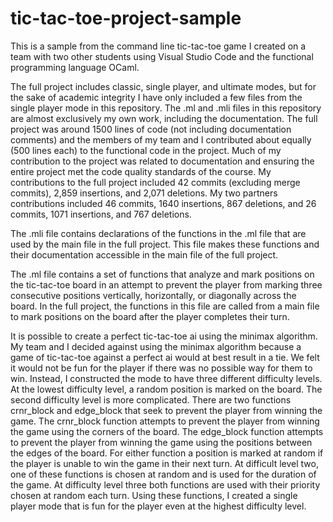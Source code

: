 # tic-tac-toe-project-sample
This is a sample from the command line tic-tac-toe game I created on a team with two other students using Visual Studio Code and the functional programming language OCaml.

The full project includes classic, single player, and ultimate modes, but for the sake of academic integrity I have only included a few files from the single player mode in this repository. The .ml and .mli files in this repository are almost exclusively my own work, including the documentation. The full project was around 1500 lines of code (not including documentation comments) and the members of my team and I contributed about equally (500 lines each) to the functional code in the project. Much of my contribution to the project was related to documentation and ensuring the entire project met the code quality standards of the course. My contributions to the full project included 42 commits (excluding merge commits), 2,859 insertions, and 2,071 deletions. My two partners contributions included 46 commits, 1640 insertions, 867 deletions, and 26 commits, 1071 insertions, and 767 deletions.

The .mli file contains declarations of the functions in the .ml file that are used by the main file in the full project. This file makes these functions and their documentation accessible in the main file of the full project.

The .ml file contains a set of functions that analyze and mark positions on the tic-tac-toe board in an attempt to prevent the player from marking three consecutive positions vertically, horizontally, or diagonally across the board. In the full project, the functions in this file are called from a main file to mark positions on the board after the player completes their turn.

It is possible to create a perfect tic-tac-toe ai using the minimax algorithm. My team and I decided against using the minimax algorithm because a game of tic-tac-toe against a perfect ai would at best result in a tie. We felt it would not be fun for the player if there was no possible way for them to win. Instead, I constructed the mode to have three different difficulty levels. At the lowest difficulty level, a random position is marked on the board. The second difficulty level is more complicated. There are two functions crnr_block and edge_block that seek to prevent the player from winning the game. The crnr_block function attempts to prevent the player from winning the game using the corners of the board. The edge_block function attempts to prevent the player from winning the game using the positions between the edges of the board. For either function a position is marked at random if the player is unable to win the game in their next turn. At difficult level two, one of these functions is chosen at random and is used for the duration of the game. At difficulty level three both functions are used with their priority chosen at random each turn. Using these functions, I created a single player mode that is fun for the player even at the highest difficulty level.
